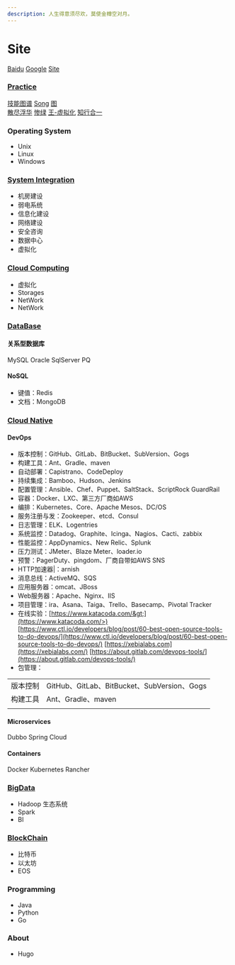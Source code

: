```yaml
---
description: 人生得意须尽欢，莫使金樽空对月。
---
```


# Site

[Baidu](http://www.baidu.com) [Google](http://www.google.com) [Site](https://github.com/aftree/Site)

### [Practice](http://www.cnblogs.com/aftree/)

[技能图谱](https://github.com/TeamStuQ/skill-map) [Song](https://jimmysong.io) [图](https://www.processon.com)  
[散尽浮华](https://www.cnblogs.com/kevingrace/) [惨绿](https://www.cnblogs.com/clsn/) [王-虚拟化](http://blog.51cto.com/wangchunhai) [知行合一](https://blog.csdn.net/liumiaocn)

### Operating System

* Unix
* Linux
* Windows

### [System Integration](https://si.lijun.in)

* 机房建设 
* 弱电系统 
* 信息化建设 
* 网络建设 
* 安全咨询
* 数据中心 
* 虚拟化

### [Cloud Computing](https://cloud.lijun.in)

* 虚拟化 
* Storages
* NetWork
* NetWork

### [DataBase](https://db.lijun.in)

#### 关系型数据库

MySQL Oracle SqlServer PQ

#### NoSQL

* 键值：Redis
* 文档：MongoDB

### [Cloud Native](https://cncf.lijun.in)

#### DevOps

* 版本控制：GitHub、GitLab、BitBucket、SubVersion、Gogs
* 构建工具：Ant、Gradle、maven                                 
* 自动部署：Capistrano、CodeDeploy                             
* 持续集成：Bamboo、Hudson、Jenkins                      
* 配置管理：Ansible、Chef、Puppet、SaltStack、ScriptRock GuardRail 
* 容器：Docker、LXC、第三方厂商如AWS                           
* 编排：Kubernetes、Core、Apache Mesos、DC/OS                  
* 服务注册与发：Zookeeper、etcd、Consul                      
* 日志管理：ELK、Logentries                                    
* 系统监控：Datadog、Graphite、Icinga、Nagios、Cacti、zabbix   
* 性能监控：AppDynamics、New Relic、Splunk                     
* 压力测试：JMeter、Blaze Meter、loader.io                     
* 预警：PagerDuty、pingdom、厂商自带如AWS SNS                  
* HTTP加速器\|：arnish                                          
* 消息总线：ActiveMQ、SQS                                      
* 应用服务器：omcat、JBoss                                    
* Web服务器：Apache、Nginx、IIS                                
* 项目管理：ira、Asana、Taiga、Trello、Basecamp、Pivotal Tracker 
* 在线实验：[https://www.katacoda.com/&gt;](https://www.katacoda.com/>) [https://www.ctl.io/developers/blog/post/60-best-open-source-tools-to-do-devops/](https://www.ctl.io/developers/blog/post/60-best-open-source-tools-to-do-devops/) [https://xebialabs.com](https://xebialabs.com/) [https://about.gitlab.com/devops-tools/](https://about.gitlab.com/devops-tools/) 
* 包管理：

|  |  |
| :--- | :--- |
| 版本控制 | GitHub、GitLab、BitBucket、SubVersion、Gogs |
| 构建工具 | Ant、Gradle、maven |
|  |  |

#### Microservices

Dubbo Spring Cloud

#### Containers

Docker Kubernetes Rancher

### [BigData](http://localhost:1313/%E5%A4%A7%E6%95%B0%E6%8D%AE/)

* Hadoop  生态系统
* Spark 
* BI

### [BlockChain](https://bc.lijun.in)

* 比特币
* 以太坊
* EOS

### Programming

* Java
* Python
* Go

### About

* Hugo

